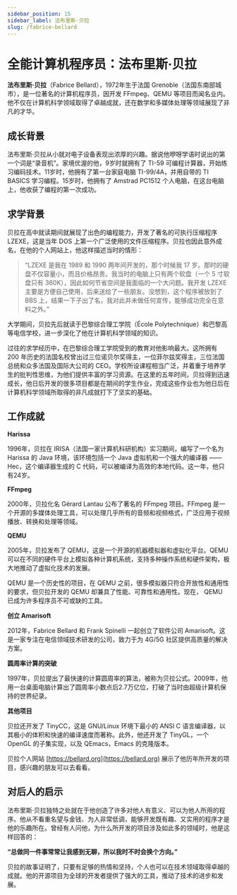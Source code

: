 ```yaml
---
sidebar_position: 15
sidebar_label: 法布里斯·贝拉
slug: /fabrice-bellard
---
```


# 全能计算机程序员：法布里斯·贝拉

**法布里斯·贝拉**（Fabrice Bellard），1972年生于法国 Grenoble（法国东南部城市），是一位著名的计算机程序员，因开发 FFmpeg、QEMU 等项目而闻名业内。他不仅在计算机科学领域取得了卓越成就，还在数学和多媒体处理等领域展现了非凡的才华。

## 成长背景

法布里斯·贝拉从小就对电子设备表现出浓厚的兴趣。据说他咿呀学语时说出的第一个词是“录音机”。家境优渥的他，9岁时就拥有了 TI-59 可编程计算器，开始练习编码技术。11岁时，他拥有了第一台家庭电脑 TI-99/4A，并用自带的 TI BASICS 学习编程。15岁时，他拥有了 Amstrad PC1512 个人电脑，在这台电脑上，他收获了编程的第一次成功。

## 求学背景

贝拉在高中就读期间就展现了出色的编程能力，开发了著名的可执行压缩程序 LZEXE，这是当年 DOS 上第一个广泛使用的文件压缩程序。贝拉也因此意外成名，在他的个人网站上，他这样描述当时的情形：

> “LZEXE 是我在 1989 和 1990 两年间开发的，那个时候我 17 岁。那时的硬盘不仅容量小，而且价格昂贵。我当时的电脑上只有两个软盘（一个 5 寸软盘只有 360K），因此如何节省空间是我面临的一个大问题。我开发 LZEXE 主要是方便自己使用，后来送给了一些朋友。没想到，这个程序被放到了 BBS 上，结果一下子出了名，我对此并未做任何宣传，能够成功完全在意料之外。”
>

大学期间，贝拉先后就读于巴黎综合理工学院（École Polytechnique）和巴黎高等电信学校，进一步深化了他在计算机科学领域的知识。

过往的求学经历中，在巴黎综合理工学院受到的教育对他影响最大。这所拥有 200 年历史的法国名校曾出过三位诺贝尔奖得主，一位菲尔兹奖得主，三位法国总统和众多法国及国际大公司的 CEO。学校所设课程相当广泛，并着重于培养学生的批判性思维，为他们提供丰富的学习资源。在这里的五年时间，贝拉得到迅速成长，他日后开发的很多项目都是在期间的学生作业，完成这些作业也为他日后在计算机科学领域所取得的非凡成就打下了坚实的基础。

## 工作成就

**Harissa**

1996年，贝拉在 IRISA（法国一家计算机科研机构）实习期间，编写了一个名为 Harissa 的 Java 环境，该环境包括一个 Java 虚拟机和一个强大的编译器 —— Hec，这个编译器生成的 C 代码，可以被编译为高效的本地代码。这一年，他只有24岁。

**FFmpeg**

2000年，贝拉化名 Gérard Lantau 公布了著名的 FFmpeg 项目。FFmpeg 是一个开源的多媒体处理工具，可以处理几乎所有的音频和视频格式，广泛应用于视频播放、转换和处理等领域。

**QEMU**

2005年，贝拉发布了 QEMU，这是一个开源的机器模拟器和虚拟化平台。QEMU 可以在不同的硬件平台上模拟各种计算机系统，支持多种操作系统和硬件架构，极大地推动了虚拟化技术的发展。

QEMU 是一个历史性的项目，在 QEMU 之前，很多模拟器只符合开放性和通用性的要求，但贝拉开发的 QEMU 却兼具了性能、可靠性和通用性。现在， QEMU 已成为许多程序员不可或缺的工具。

**创立 Amarisoft**

2012年，Fabrice Bellard 和 Frank Spinelli 一起创立了软件公司 Amarisoft。这是一家专注在电信领域技术研发的公司，致力于为 4G/5G 社区提供高质量的解决方案。

**圆周率计算的突破**

1997年，贝拉提出了最快速的计算圆周率的算法，被称为贝拉公式。2009年，他用一台桌面电脑计算出了圆周率小数点后2.7万亿位，打破了当时由超级计算机保持的世界纪录。

**其他项目**

贝拉还开发了 TinyCC，这是 GNU/Linux 环境下最小的 ANSI C 语言编译器，以其极小的体积和快速的编译速度而著称。此外，他还开发了 TinyGL，一个 OpenGL 的子集实现，以及 QEmacs，Emacs 的克隆版本。

贝拉个人网站 [https://bellard.org](https://bellard.org) 展示了他历年所开发的项目，感兴趣的朋友可以去看看。

## 对后人的启示


法布里斯·贝拉独特之处就在于他创造了许多对他人有意义、可以为他人所用的程序。他从不看重名望与金钱、为人非常低调，能够开发既有趣、又实用的程序才是他的乐趣所在。曾经有人问他，为什么所开发的项目涉及如此多的领域时，他是这样回答的：

**“总做同一件事常常让我感到无聊，所以我时不时会换个方向。”**

贝拉的故事证明了，只要有足够的热情和坚持，个人也可以在技术领域取得卓越的成就。他的开源项目为全球的开发者提供了强大的工具，推动了技术的进步和发展。



